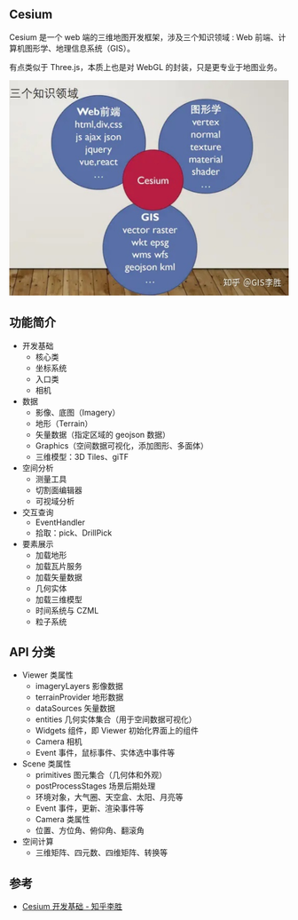 ## Cesium

Cesium 是一个 web 端的三维地图开发框架，涉及三个知识领域 : Web 前端、计算机图形学、地理信息系统（GIS）。

有点类似于 Three.js，本质上也是对 WebGL 的封装，只是更专业于地图业务。

![](../../images/business/gis-01.jpg)

## 功能简介

- 开发基础
	- 核心类
	- 坐标系统
	- 入口类
	- 相机
- 数据
	- 影像、底图（Imagery）
	- 地形（Terrain）
	- 矢量数据（指定区域的 geojson 数据）
	- Graphics（空间数据可视化，添加图形、多面体）
	- 三维模型：3D Tiles、giTF
- 空间分析
	- 测量工具
	- 切割面编辑器
	- 可视域分析
- 交互查询
	- EventHandler
	- 拾取：pick、DrillPick
- 要素展示
	- 加载地形
	- 加载瓦片服务
	- 加载矢量数据
	- 几何实体
	- 加载三维模型
	- 时间系统与 CZML
	- 粒子系统

## API 分类

- Viewer 类属性
  - imageryLayers 影像数据
  - terrainProvider 地形数据
  - dataSources 矢量数据
  - entities 几何实体集合（用于空间数据可视化）
  - Widgets 组件，即 Viewer 初始化界面上的组件
  - Camera 相机
  - Event 事件，鼠标事件、实体选中事件等
- Scene 类属性
  - primitives 图元集合（几何体和外观）
  - postProcessStages 场景后期处理
  - 环境对象，大气圈、天空盒、太阳、月亮等
  - Event 事件，更新、渲染事件等
  - Camera 类属性
  - 位置、方位角、俯仰角、翻滚角
- 空间计算
  - 三维矩阵、四元数、四维矩阵、转换等

## 参考

- [Cesium 开发基础 - 知乎李胜](https://www.zhihu.com/column/c_1317874447190585344)